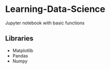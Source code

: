 # Learning-Data-Science
Jupyter notebook with basic functions  


## Libraries  
- Matplotlib  
- Pandas  
- Numpy
